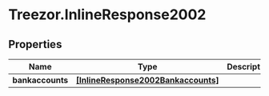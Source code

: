 # Treezor.InlineResponse2002

## Properties
Name | Type | Description | Notes
------------ | ------------- | ------------- | -------------
**bankaccounts** | [**[InlineResponse2002Bankaccounts]**](InlineResponse2002Bankaccounts.md) |  | [optional] 
